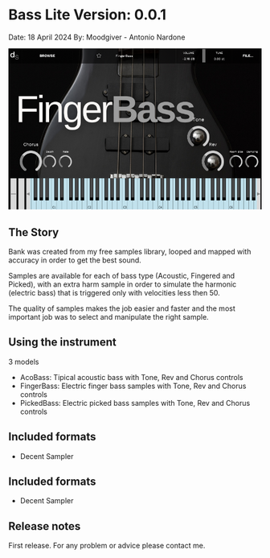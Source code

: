 # Bass Lite Version: 0.0.1

Date: 18 April 2024
By: Moodgiver - Antonio Nardone


![Alt text](FingerBass.png)

## The Story
Bank was created from my free samples library, looped and mapped with accuracy in order to get the best sound.

Samples are available for each of bass type (Acoustic, Fingered and Picked), with an extra harm sample in order to simulate the harmonic (electric bass) that is triggered only with velocities less then 50.

The quality of samples makes the job easier and faster and the most important job was to select and manipulate the right sample.

## Using the instrument

3 models

- AcoBass: Tipical acoustic bass with Tone, Rev and Chorus controls
- FingerBass: Electric finger bass samples with Tone, Rev and Chorus controls
- PickedBass: Electric picked bass samples with Tone, Rev and Chorus controls


## Included formats

- Decent Sampler

## Included formats

- Decent Sampler

## Release notes
First release. For any problem or advice please contact me.

